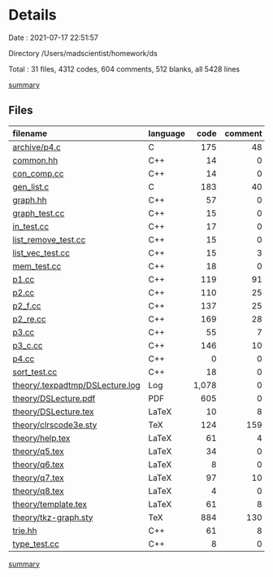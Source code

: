 # Details

Date : 2021-07-17 22:51:57

Directory /Users/madscientist/homework/ds

Total : 31 files,  4312 codes, 604 comments, 512 blanks, all 5428 lines

[summary](results.md)

## Files
| filename | language | code | comment | blank | total |
| :--- | :--- | ---: | ---: | ---: | ---: |
| [archive/p4.c](/archive/p4.c) | C | 175 | 48 | 52 | 275 |
| [common.hh](/common.hh) | C++ | 14 | 0 | 6 | 20 |
| [con_comp.cc](/con_comp.cc) | C++ | 14 | 0 | 7 | 21 |
| [gen_list.c](/gen_list.c) | C | 183 | 40 | 0 | 223 |
| [graph.hh](/graph.hh) | C++ | 57 | 0 | 12 | 69 |
| [graph_test.cc](/graph_test.cc) | C++ | 15 | 0 | 1 | 16 |
| [in_test.cc](/in_test.cc) | C++ | 17 | 0 | 2 | 19 |
| [list_remove_test.cc](/list_remove_test.cc) | C++ | 15 | 0 | 3 | 18 |
| [list_vec_test.cc](/list_vec_test.cc) | C++ | 15 | 3 | 4 | 22 |
| [mem_test.cc](/mem_test.cc) | C++ | 18 | 0 | 3 | 21 |
| [p1.cc](/p1.cc) | C++ | 119 | 91 | 41 | 251 |
| [p2.cc](/p2.cc) | C++ | 110 | 25 | 35 | 170 |
| [p2_f.cc](/p2_f.cc) | C++ | 137 | 25 | 41 | 203 |
| [p2_re.cc](/p2_re.cc) | C++ | 169 | 28 | 48 | 245 |
| [p3.cc](/p3.cc) | C++ | 55 | 7 | 15 | 77 |
| [p3_c.cc](/p3_c.cc) | C++ | 146 | 10 | 31 | 187 |
| [p4.cc](/p4.cc) | C++ | 0 | 0 | 1 | 1 |
| [sort_test.cc](/sort_test.cc) | C++ | 18 | 0 | 8 | 26 |
| [theory/.texpadtmp/DSLecture.log](/theory/.texpadtmp/DSLecture.log) | Log | 1,078 | 0 | 28 | 1,106 |
| [theory/DSLecture.pdf](/theory/DSLecture.pdf) | PDF | 605 | 0 | 7 | 612 |
| [theory/DSLecture.tex](/theory/DSLecture.tex) | LaTeX | 10 | 8 | 10 | 28 |
| [theory/clrscode3e.sty](/theory/clrscode3e.sty) | TeX | 124 | 159 | 61 | 344 |
| [theory/help.tex](/theory/help.tex) | LaTeX | 61 | 4 | 19 | 84 |
| [theory/q5.tex](/theory/q5.tex) | LaTeX | 34 | 0 | 15 | 49 |
| [theory/q6.tex](/theory/q6.tex) | LaTeX | 8 | 0 | 2 | 10 |
| [theory/q7.tex](/theory/q7.tex) | LaTeX | 97 | 10 | 18 | 125 |
| [theory/q8.tex](/theory/q8.tex) | LaTeX | 4 | 0 | 1 | 5 |
| [theory/template.tex](/theory/template.tex) | LaTeX | 61 | 8 | 14 | 83 |
| [theory/tkz-graph.sty](/theory/tkz-graph.sty) | TeX | 884 | 130 | 13 | 1,027 |
| [trie.hh](/trie.hh) | C++ | 61 | 8 | 13 | 82 |
| [type_test.cc](/type_test.cc) | C++ | 8 | 0 | 1 | 9 |

[summary](results.md)
